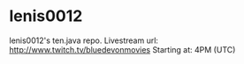 lenis0012
=========

lenis0012's ten.java repo.
Livestream url: http://www.twitch.tv/bluedevonmovies
Starting at: 4PM (UTC)